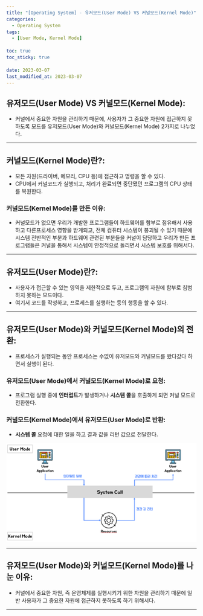 ```yaml
---
title: "[Operating System] - 유저모드(User Mode) VS 커널모드(Kernel Mode)"
categories:
  - Operating System
tags:
  - [User Mode, Kernel Mode]

toc: true
toc_sticky: true

date: 2023-03-07
last_modified_at: 2023-03-07
---
```


## 유저모드(User Mode) VS 커널모드(Kernel Mode):
- 커널에서 중요한 자원을 관리하기 때문에, 사용자가 그 중요한 자원에 접근하지 못하도록 모드를 유저모드(User Mode)와 커널모드(Kernel Mode) 2가지로 나누었다.

* * *

## 커널모드(Kernel Mode)란?:
- 모든 자원(드라이버, 메모리, CPU 등)에 접근하고 명령을 할 수 있다.
- CPU에서 커널코드가 실행되고, 처리가 완료되면 중단됐던 프로그램의 CPU 상태를 복원한다.

### 커널모드(Kernel Mode)를 만든 이유:
- 커널모드가 없으면 우리가 개발한 프로그램들이 하드웨어를 함부로 점유해서 사용하고 다른프로세스 영향을 받게되고, 전체 컴퓨터 시스템이 붕괴될 수 있기 때문에 시스템 전반적인 부분과 하드웨어 관련된 부분들을 커널이 담당하고 우리가 만든 프로그램들은 커널을 통해서 시스템이 안정적으로 돌리면서 시스템 보호를 위해서다.

* * *

## 유저모드(User Mode)란?:
- 사용자가 접근할 수 있는 영역을 제한적으로 두고, 프로그램의 자원에 함부로 침범하지 못하는 모드이다.
- 여기서 코드를 작성하고, 프로세스를 실행하는 등의 행동을 할 수 있다.

* * *

## 유저모드(User Mode)와 커널모드(Kernel Mode)의 전환:
- 프로세스가 실행되는 동안 프로세스는 수없이 유저모드와 커널모드를 왔다갔다 하면서 실행이 된다.

### 유저모드(User Mode)에서 커널모드(Kernel Mode)로 요청:
- 프로그램 실행 중에 **인터럽트**가 발생하거나 **시스템 콜**을 호출하게 되면 커널 모드로 전환한다.

### 커널모드(Kernel Mode)에서 유저모드(User Mode)로 반환:
- **시스템 콜** 요청에 대한 일을 하고 결과 값을 리턴 값으로 전달한다.

[![텍스트](/assets/images/Operating%20System/%EC%9C%A0%EC%A0%80%EB%AA%A8%EB%93%9C%20%EC%BB%A4%EB%84%90%EB%AA%A8%EB%93%9C%20%ED%9D%90%EB%A6%84.png)](/assets/images/Operating%20System/%EC%9C%A0%EC%A0%80%EB%AA%A8%EB%93%9C%20%EC%BB%A4%EB%84%90%EB%AA%A8%EB%93%9C%20%ED%9D%90%EB%A6%84.png)

* * *

## 유저모드(User Mode)와 커널모드(Kernel Mode)를 나눈 이유:
- 커널에서 중요한 자원, 즉 운영체제를 실행시키기 위한 자원을 관리하기 때문에 일반 사용자가 그 중요한 자원에 접근하지 못하도록 하기 위해서다.

* * *